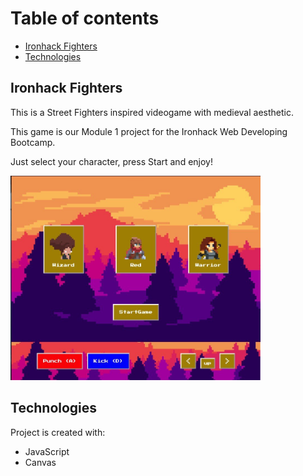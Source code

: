 # Table of contents

- [Ironhack Fighters](#general-info)
- [Technologies](#technologies)

## Ironhack Fighters

This is a Street Fighters inspired videogame with medieval aesthetic.

This game is our Module 1 project for the Ironhack Web Developing Bootcamp.

Just select your character, press Start and enjoy!

<img src="img/start-picture.jpeg" width="400">

## Technologies

Project is created with:

- JavaScript
- Canvas
